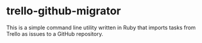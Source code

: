 # trello-github-migrator
This is a simple command line utility written in Ruby that imports tasks from Trello as issues to a GitHub repository.
